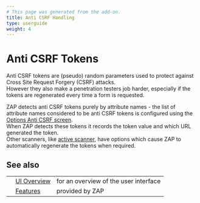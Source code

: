 ```yaml
---
# This page was generated from the add-on.
title: Anti CSRF Handling
type: userguide
weight: 4
---
```


# Anti CSRF Tokens

Anti CSRF tokens are (pseudo) random parameters used to protect against Cross Site Request Forgery (CSRF) attacks.  
However they also make a penetration testers job harder, especially if the tokens are regenerated every time a form is requested.  

ZAP detects anti CSRF tokens purely by attribute names - the list of attribute names considered to be anti CSRF tokens
is configured using the [Options Anti CSRF screen](/docs/desktop/ui/dialogs/options/anticsrf/).  
When ZAP detects these tokens it records the token value and which URL generated the token.  
Other scanners, like [active scanner](/docs/desktop/start/features/ascan/), have options which
cause ZAP to automatically regenerate the tokens when required.

## See also

|   |                                           |                                       |
|---|-------------------------------------------|---------------------------------------|
|   | [UI Overview](/docs/desktop/ui/)          | for an overview of the user interface |
|   | [Features](/docs/desktop/start/features/) | provided by ZAP                       |
